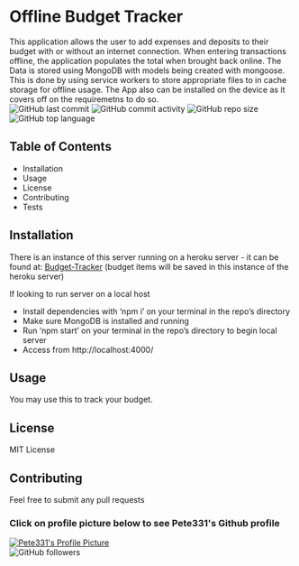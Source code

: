# Offline Budget Tracker
This application allows the user to add expenses and deposits to their budget with or without an internet connection. When entering transactions offline, the application populates the total when brought back online. The Data is stored using MongoDB with models being created with mongoose.  
This is done by using service workers to store appropriate files to in cache storage for offline usage. The App also can be installed on the device as it covers off on the requiremetns to do so.  
![GitHub last commit](https://img.shields.io/github/last-commit/Pete331/Online-Offline-Budget-Trackers)
![GitHub commit activity](https://img.shields.io/github/commit-activity/y/Pete331/Online-Offline-Budget-Trackers)
![GitHub repo size](https://img.shields.io/github/repo-size/Pete331/Online-Offline-Budget-Trackers)
![GitHub top language](https://img.shields.io/github/languages/top/Pete331/Online-Offline-Budget-Trackers)  
## Table of Contents
- Installation
- Usage
- License
- Contributing
- Tests

## Installation
There is an instance of this server running on a heroku server - it can be found at: [Budget-Tracker](https://budget-tracker331.herokuapp.com/) (budget items will be saved in this instance of the heroku server)

If looking to run server on a local host
- Install dependencies with ‘npm i’ on your terminal in the repo’s directory
- Make sure MongoDB is installed and running
- Run ‘npm start’ on your terminal in the repo’s directory to begin local server
- Access from http://localhost:4000/
## Usage
You may use this to track your budget.
## License
MIT License
## Contributing
Feel free to submit any pull requests
### Click on profile picture below to see Pete331's Github profile
[![Pete331's Profile Picture](https://avatars2.githubusercontent.com/u/53825841?v=4&s=200 "Created by Pete331")](https://github.com/Pete331)  
![GitHub followers](https://img.shields.io/github/followers/Pete331?style=social)  